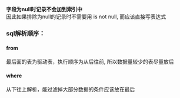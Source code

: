 
<b>字段为null时记录不会加到索引中</b>  
因此如果排除为null的记录时不需要用 is not null, 而应该直接写表达式  

### sql解析顺序：
#### from  
  最后面的表为驱动表，执行顺序为从后往前, 所以数据量较少的表尽量放后
#### where
  从下往上解析，能过滤掉大部分数据的条件应该放在最后  
